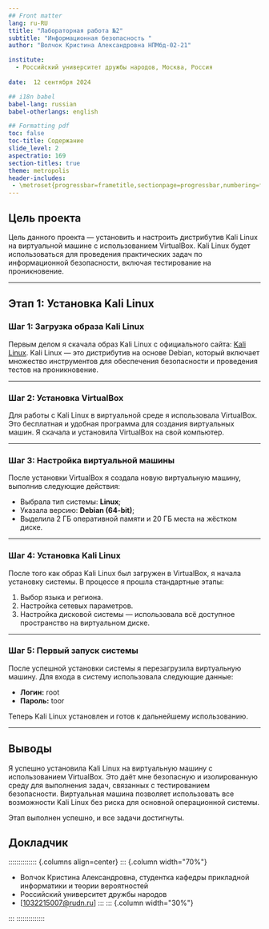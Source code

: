 ```yaml
---
## Front matter
lang: ru-RU
ttitle: "Лабораторная работа №2"
subtitle: "Информационная безопасность "
author: "Волчок Кристина Александровна НПМбд-02-21"

institute:
  - Российский университет дружбы народов, Москва, Россия
  
date:  12 сентября 2024

## i18n babel
babel-lang: russian
babel-otherlangs: english

## Formatting pdf
toc: false
toc-title: Содержание
slide_level: 2
aspectratio: 169
section-titles: true
theme: metropolis
header-includes:
 - \metroset{progressbar=frametitle,sectionpage=progressbar,numbering=fraction}
---
```



## Цель проекта

Цель данного проекта — установить и настроить дистрибутив Kali Linux на виртуальной машине с использованием VirtualBox. Kali Linux будет использоваться для проведения практических задач по информационной безопасности, включая тестирование на проникновение.

---

## Этап 1: Установка Kali Linux

### Шаг 1: Загрузка образа Kali Linux

Первым делом я скачала образ Kali Linux с официального сайта: [Kali Linux](https://www.kali.org/). Kali Linux — это дистрибутив на основе Debian, который включает множество инструментов для обеспечения безопасности и проведения тестов на проникновение.

---

### Шаг 2: Установка VirtualBox

Для работы с Kali Linux в виртуальной среде я использовала VirtualBox. Это бесплатная и удобная программа для создания виртуальных машин. Я скачала и установила VirtualBox на свой компьютер.

---

### Шаг 3: Настройка виртуальной машины

После установки VirtualBox я создала новую виртуальную машину, выполнив следующие действия:
- Выбрала тип системы: **Linux**;
- Указала версию: **Debian (64-bit)**;
- Выделила 2 ГБ оперативной памяти и 20 ГБ места на жёстком диске.

---

### Шаг 4: Установка Kali Linux

После того как образ Kali Linux был загружен в VirtualBox, я начала установку системы. В процессе я прошла стандартные этапы:
1. Выбор языка и региона.
2. Настройка сетевых параметров.
3. Настройка дисковой системы — использовала всё доступное пространство на виртуальном диске.

---

### Шаг 5: Первый запуск системы

После успешной установки системы я перезагрузила виртуальную машину. Для входа в систему использовала следующие данные:
- **Логин:** root
- **Пароль:** toor

Теперь Kali Linux установлен и готов к дальнейшему использованию.

---

## Выводы

Я успешно установила Kali Linux на виртуальную машину с использованием VirtualBox. Это даёт мне безопасную и изолированную среду для выполнения задач, связанных с тестированием безопасности. Виртуальная машина позволяет использовать все возможности Kali Linux без риска для основной операционной системы.

Этап выполнен успешно, и все задачи достигнуты.

## Докладчик

:::::::::::::: {.columns align=center}
::: {.column width="70%"}

  * Волчок Кристина Александровна, студентка  кафедры прикладной информатики и теории вероятностей
  * Российский университет дружбы народов
  * [1032215007@rudn.ru]
:::
::: {.column width="30%"}


:::
::::::::::::::

